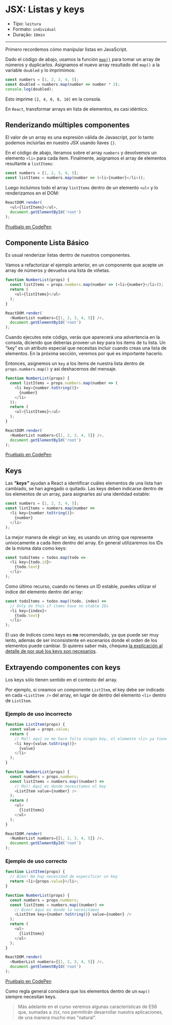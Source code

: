 # JSX: Listas y keys

* Tipo: `leitura`
* Formato: `individual`
* Duração: `10min`

***

Primero recordemos cómo manipular listas en JavaScript.

Dado el código de abajo, usamos la función [`map()`](https://developer.mozilla.org/es/docs/Web/JavaScript/Referencia/Objetos_globales/Array/map)
para tomar un array de números y duplicarlos. Asignamos el nuevo array resultado
del `map()` a la variable `doubled` y lo imprimimos:

```js
const numbers = [1, 2, 3, 4, 5];
const doubled = numbers.map(number => number * 2);
console.log(doubled);
```

Esto imprime `[2, 4, 6, 8, 10]` en la consola.

En `React`, transformar arrays en lista de elementos, es casi idéntico.

## Renderizando múltiples componentes

El valor de un array es una expresión válida de Javascript, por lo tanto podemos
incluirlas en nuestro JSX usando llaves `{}`.

En el código de abajo, iteramos sobre el array `numbers` y devolvemos un
elemento `<li>` para cada item. Finalmente, asignamos el array de elementos
resultante a `listItems`:

```js
const numbers = [1, 2, 3, 4, 5];
const listItems = numbers.map(number => (<li>{number}</li>));
```

Luego incluimos todo el array `listItems` dentro de un elemento `<ul>` y lo
renderizamos en el DOM:

```js
ReactDOM.render(
  <ul>{listItems}</ul>,
  document.getElementById('root')
);
```

[Pruébalo en CodePen](https://codepen.io/gaearon/pen/GjPyQr?editors=0011)

## Componente Lista Básico

Es usual renderizar listas dentro de nuestros componentes.

Vamos a refactorizar el ejemplo anterior, en un componente que acepte un array
de números y devuelva una lista de viñetas.

```js
function NumberList(props) {
  const listItems = props.numbers.map(number => (<li>{number}</li>));
  return (
    <ul>{listItems}</ul>
  );
}

ReactDOM.render(
  <NumberList numbers={[1, 2, 3, 4, 5]} />,
  document.getElementById('root')
);
```

Cuando ejecutes este código, verás que aparecerá una advertencia en la consola,
diciendo que deberías proveer un *key* para los items de tu lista. Un "key" es
un atributo especial que necesitas incluir cuando creas una lista de elementos.
En la próxima sección, veremos por qué es importante hacerlo.

Entonces, asignemos un `key` a los items de nuestra lista dentro de
`props.numbers.map()` y asi deshacernos del mensaje.

```js
function NumberList(props) {
  const listItems = props.numbers.map(number => (
    <li key={number.toString()}>
      {number}
    </li>
  ));
  return (
    <ul>{listItems}</ul>
  );
}

ReactDOM.render(
  <NumberList numbers={[1, 2, 3, 4, 5]} />,
  document.getElementById('root')
);
```

[Pruébalo en CodePen](https://codepen.io/gaearon/pen/jrXYRR?editors=0011)

## Keys

Las ***"keys"*** ayudan a React a identificar cuáles elementos de una lista han
cambiado, se han agregado o quitado. Las keys deben indicarse dentro de los
elementos de un array, para asignarles así una identidad estable:

```js
const numbers = [1, 2, 3, 4, 5];
const listItems = numbers.map(number =>
  <li key={number.toString()}>
    {number}
  </li>
);
```

La mejor manera de elegir un key, es usando un string que represente
unívocamente a cada ítem dentro del array. En general utilizaremos los IDs de la
misma data como keys:

```js
const todoItems = todos.map(todo =>
  <li key={todo.id}>
    {todo.text}
  </li>
);
```

Como último recurso, cuando no tienes un ID estable, puedes utilizar el índice
del elemento dentro del array:

```js
const todoItems = todos.map((todo, index) =>
  // Only do this if items have no stable IDs
  <li key={index}>
    {todo.text}
  </li>
);
```

El uso de índices como keys es **no** recomendado, ya que puede ser muy lento,
además de ser inconsistente en escenarios donde el orden de los elementos puede
cambiar. Si quieres saber más, chequea
[la explicación al detalle de por qué los keys son necesarios](https://facebook.github.io/react/docs/reconciliation.html#recursing-on-children).

## Extrayendo componentes con keys

Los keys sólo tienen sentido en el contexto del array.

Por ejemplo, si creamos un componente `ListItem`, el key debe ser indicado en
cada `<ListItem />` del array, en lugar de dentro del elemento `<li>` dentro de
`ListItem`.

### Ejemplo de uso incorrecto

```js
function ListItem(props) {
  const value = props.value;
  return (
    // Mal! aquí no me hace falta ningún key, el elemento <li> ya tiene una identidad
    <li key={value.toString()}>
      {value}
    </li>
  );
}

function NumberList(props) {
  const numbers = props.numbers;
  const listItems = numbers.map((number) =>
    // Mal! Aquí es donde necesitamos el key
    <ListItem value={number} />
  );
  return (
    <ul>
      {listItems}
    </ul>
  );
}

ReactDOM.render(
  <NumberList numbers={[1, 2, 3, 4, 5]} />,
  document.getElementById('root')
);
```

### Ejemplo de uso correcto

```js
function ListItem(props) {
  // Bien! No hay necesidad de especificar un key
  return <li>{props.value}</li>;
}

function NumberList(props) {
  const numbers = props.numbers;
  const listItems = numbers.map((number) =>
    // Bien! Aquí es donde lo necesitamos
    <ListItem key={number.toString()} value={number} />
  );
  return (
    <ul>
      {listItems}
    </ul>
  );
}

ReactDOM.render(
  <NumberList numbers={[1, 2, 3, 4, 5]} />,
  document.getElementById('root')
);
```

[Pruébalo en CodePen](https://codepen.io/rthor/pen/QKzJKG?editors=0010)

Como regla general considera que los elementos dentro de un `map()` siempre
necesitan keys.

> Más adelante en el curso veremos algunas características de ES6 que, sumadas a
`JSX`, nos permitirán desarrollar nuestra aplicaciones, de una manera mucho mas
"natural".
